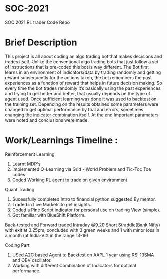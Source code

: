 # SOC-2021
SOC 2021 RL trader Code Repo

# Brief Description

This project is all about coding an algo trading bot that makes decisions and trades itself. Unlike the conventional algo trading bots that just follow a set of instructions that is pre-coded this bot is way different. The Bot first learns in an environment of indicators/data by trading randomly and getting reward subsequently for the actions taken, the bot remembers the past experiences as a function of reward that helps in future decision making. So every time the bot trades randomly it’s basically using the past experiences and trying to get better and better, that usually depends on the type of agent used. Once sufficient learning was done it was used to backtest on the training set. Depending on the results obtained some parameters were changed to get optimal performance by trial and errors, sometimes changing the indicator combination itself. At the end Important parameters were noted and conclusions were made.

# Work/Learnings Timeline :

Reinforcement Learning 
1. Learnt MDP's 
2. Implemented Q-Learning via Grid - World Problem and Tic-Toc Toe codes
3. Coded Working RL agent to trade on given environment

Quant Trading

1. Sucessfully completed Intro to financial python suggested By mentor.
2. Traded in Live Markets to get insights.
3. Coded a Pine Script indicator for personal use on trading View (simple).
4. Got familiar with BlueShift Platform. 

Back-tested and Forward traded Intraday @9.20 Short Straddle(Bank Nifty) with exit at 3.25pm, concluded with 3 green weeks and 1 with minor loss in a month (at India-VIX in the range 13-19)

Coding Part

1. USed A2C based Agent to Backtest on AAPL 1 year using RSI 13SMA and OBV oscillator.
2. Working with different Combination of Indicators for optimal performance.


